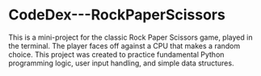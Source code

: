 # CodeDex---RockPaperScissors
This is a mini-project for the classic Rock Paper Scissors game, played in the terminal. The player faces off against a CPU that makes a random choice. This project was created to practice fundamental Python programming logic, user input handling, and simple data structures.
